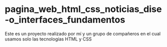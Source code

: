 # pagina_web_html_css_noticias_dise-o_interfaces_fundamentos
Este es un proyecto realizado por mí y un grupo de compañeros en el cual usamos solo las tecnologías HTML y CSS
